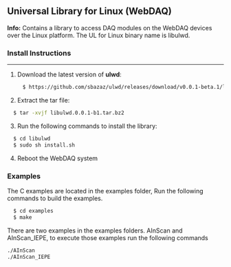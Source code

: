 ## Universal Library for Linux (WebDAQ)

**Info:** Contains a library to access DAQ modules on the WebDAQ devices over the Linux platform. The UL for Linux binary name is libulwd.

### Install Instructions
---------------------

1. Download the latest version of **ulwd**:

``` sh
     $ https://github.com/sbazaz/ulwd/releases/download/v0.0.1-beta.1/libulwd.0.0.1-b1.tar.bz2
```     
2. Extract the tar file:
 
``` sh
  $ tar -xvjf libulwd.0.0.1-b1.tar.bz2
```

3. Run the following commands to install the library:

``` sh
  $ cd libulwd
  $ sudo sh install.sh
```

4. Reboot the WebDAQ system

### Examples
The C examples are located in the examples folder, Run the following commands to build the examples.

``` sh
  $ cd examples
  $ make
```

There are two examples in the examples folders. AInScan and AInScan_IEPE, to execute those examples run the following commands

``` sh
./AInScan
./AInScan_IEPE
```
